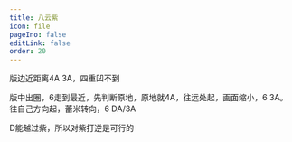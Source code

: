 ```yaml
---
title: 八云紫
icon: file
pageIno: false
editLink: false
order: 20
---
```


版边近距离4A 3A，四重凹不到

版中出圈，6走到最近，先判断原地，原地就4A，往远处起，画面缩小，6 3A。往自己方向起，蕾米转向，6 DA/3A

D能越过紫，所以对紫打逆是可行的
